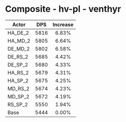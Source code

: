 # Composite - hv-pl - venthyr
| Actor | DPS | Increase |
|---|:---:|:---:|
|HA_DE_2|5816|6.83%|
|HA_MD_2|5805|6.64%|
|DE_MD_2|5802|6.58%|
|DE_RS_2|5685|4.42%|
|DE_SP_2|5680|4.33%|
|HA_RS_2|5679|4.31%|
|HA_SP_2|5675|4.25%|
|MD_RS_2|5674|4.23%|
|MD_SP_2|5672|4.19%|
|RS_SP_2|5550|1.94%|
|Base|5444|0.00%|
